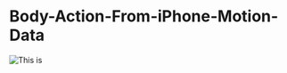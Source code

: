 # Body-Action-From-iPhone-Motion-Data
 
![This is](https://media.licdn.com/dms/image/D5622AQH-XNQ3xKFUiw/feedshare-shrink_800/0/1705608480551?e=1712188800&v=beta&t=KT2JRq97I7i_j-axumQd6pf1DrV3X7FHWHqSMQkt4Zc)
